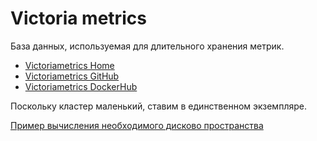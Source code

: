 # Victoria metrics

База данных, используемая для длительного хранения метрик.

* [Victoriametrics Home](https://victoriametrics.com/)
* [Victoriametrics GitHub](https://github.com/VictoriaMetrics/VictoriaMetrics)
* [Victoriametrics DockerHub](https://hub.docker.com/r/victoriametrics/victoria-metrics)

Поскольку кластер маленький, ставим в единственном экземпляре.

[Пример вычисления необходимого дисково пространства](https://victoriametrics.github.io/SampleSizeCalculations.html)
